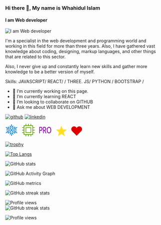 ### Hi there 👋, My name is Whahidul Islam
#### I am Web developer
![I am Web developer](https://media.licdn.com/dms/image/D5616AQGGTYtTIj4R5Q/profile-displaybackgroundimage-shrink_350_1400/0/1684754489588?e=1690416000&v=beta&t=NADXuQw7wD_xloJsBH8NpfDfYYubpShFQTonlGIztgo)

I'm a specialist in the web development and programming world and working in this field for more than three years. Also, I have gathered vast knowledge about coding, designing, markup languages, and other things that are related to this sector.

Also, I never give up and constantly learn new skills and gather more knowledge to be a better version of myself.

Skills:  JAVASCRIPT/ REACT/  / THREE. JS/ PYTHON / BOOTSTRAP /

- 🔭 I’m currently working on this page. 
- 🌱 I’m currently learning REACT 
- 👯 I’m looking to collaborate on GITHUB 
- 💬 Ask me about WEB DEVELOPMENT 


[<img src='https://cdn.jsdelivr.net/npm/simple-icons@3.0.1/icons/github.svg' alt='github' height='40'>](https://github.com/https://github.com/md-whahid)  [<img src='https://cdn.jsdelivr.net/npm/simple-icons@3.0.1/icons/linkedin.svg' alt='linkedin' height='40'>](https://www.linkedin.com/in/https://www.linkedin.com/in/whahidul-islam-724b4b249//)  

<a href='https://archiveprogram.github.com/'><img src='https://raw.githubusercontent.com/acervenky/animated-github-badges/master/assets/acbadge.gif' width='40' height='40'></a> <a href='https://docs.github.com/en/developers'><img src='https://raw.githubusercontent.com/acervenky/animated-github-badges/master/assets/devbadge.gif' width='40' height='40'></a> <a href='https://github.com/pricing'><img src='https://raw.githubusercontent.com/acervenky/animated-github-badges/master/assets/pro.gif' width='40' height='40'></a> <a href='https://stars.github.com/'><img src='https://raw.githubusercontent.com/acervenky/animated-github-badges/master/assets/starbadge.gif' width='35' height='35'></a> <a href='https://docs.github.com/en/github/supporting-the-open-source-community-with-github-sponsors'><img src='https://raw.githubusercontent.com/acervenky/animated-github-badges/master/assets/sponsorbadge.gif' width='35' height='35'></a> 

[![trophy](https://github-profile-trophy.vercel.app/?username=https://github.com/md-whahid)](https://github.com/ryo-ma/github-profile-trophy)

[![Top Langs](https://github-readme-stats.vercel.app/api/top-langs/?username=https://github.com/md-whahid)](https://github.com/anuraghazra/github-readme-stats)

![GitHub stats](https://github-readme-stats.vercel.app/api?username=https://github.com/md-whahid&show_icons=true)  

![GitHub Activity Graph](https://activity-graph.herokuapp.com/graph?username=https://github.com/md-whahid)  

![GitHub metrics](https://metrics.lecoq.io/https://github.com/md-whahid)  

![GitHub streak stats](https://streak-stats.demolab.com/?user=https://github.com/md-whahid)  

![Profile views](https://gpvc.arturio.dev/https://github.com/md-whahid)  
![GitHub streak stats](https://streak-stats.demolab.com/?user=md-whahid)  

![Profile views](https://gpvc.arturio.dev/md-whahid)  
